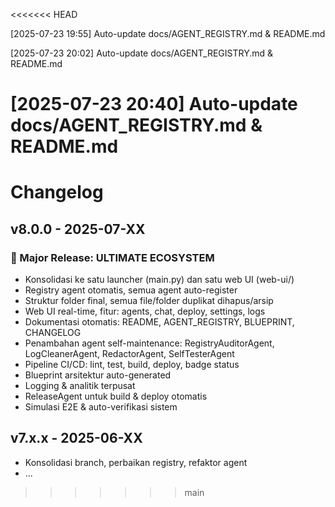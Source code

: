 <<<<<<< HEAD

[2025-07-23 19:55] Auto-update docs/AGENT_REGISTRY.md & README.md

[2025-07-23 20:02] Auto-update docs/AGENT_REGISTRY.md & README.md

[2025-07-23 20:40] Auto-update docs/AGENT_REGISTRY.md & README.md
=======
# Changelog

## v8.0.0 - 2025-07-XX

### 🚀 Major Release: ULTIMATE ECOSYSTEM
- Konsolidasi ke satu launcher (main.py) dan satu web UI (web-ui/)
- Registry agent otomatis, semua agent auto-register
- Struktur folder final, semua file/folder duplikat dihapus/arsip
- Web UI real-time, fitur: agents, chat, deploy, settings, logs
- Dokumentasi otomatis: README, AGENT_REGISTRY, BLUEPRINT, CHANGELOG
- Penambahan agent self-maintenance: RegistryAuditorAgent, LogCleanerAgent, RedactorAgent, SelfTesterAgent
- Pipeline CI/CD: lint, test, build, deploy, badge status
- Blueprint arsitektur auto-generated
- Logging & analitik terpusat
- ReleaseAgent untuk build & deploy otomatis
- Simulasi E2E & auto-verifikasi sistem

## v7.x.x - 2025-06-XX
- Konsolidasi branch, perbaikan registry, refaktor agent
- ...
>>>>>>> main

